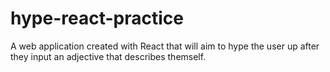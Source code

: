 # hype-react-practice
A web application created with React that will aim to hype the user up after they input an adjective that describes themself.
